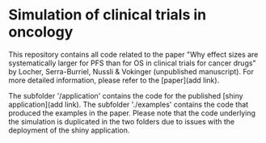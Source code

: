 # Simulation of clinical trials in oncology

This repository contains all code related to the paper "Why effect sizes are systematically larger for PFS than for OS in clinical trials for cancer drugs" by Locher, Serra-Burriel, Nussli & Vokinger (unpublished manuscript). For more detailed information, please refer to the [paper](add link).

The subfolder '/application' contains the code for the published [shiny application](add link). The subfolder './examples' contains the code that produced the examples in the paper. Please note that the code underlying the simulation is duplicated in the two folders due to issues with the deployment of the shiny application.